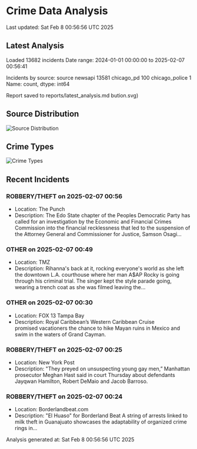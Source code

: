 # Crime Data Analysis
Last updated: Sat Feb  8 00:56:56 UTC 2025

## Latest Analysis

Loaded 13682 incidents
Date range: 2024-01-01 00:00:00 to 2025-02-07 00:56:41

Incidents by source:
source
newsapi           13581
chicago_pd          100
chicago_police        1
Name: count, dtype: int64

Report saved to reports/latest_analysis.md
bution.svg)

## Source Distribution
![Source Distribution](images/source_distribution.svg)

## Crime Types
![Crime Types](images/crime_types.svg)

## Recent Incidents

### ROBBERY/THEFT on 2025-02-07 00:56
- Location: The Punch
- Description: The Edo State chapter of the Peoples Democratic Party has called for an investigation by the Economic and Financial Crimes Commission into the financial recklessness that led to the suspension of the Attorney General and Commissioner for Justice, Samson Osagi…


### OTHER on 2025-02-07 00:49
- Location: TMZ
- Description: Rihanna's back at it, rocking everyone's world as she left the downtown L.A. courthouse where her man A$AP Rocky is going through his criminal trial. The singer kept the style parade going, wearing a trench coat as she was filmed leaving the…


### OTHER on 2025-02-07 00:30
- Location: FOX 13 Tampa Bay
- Description: Royal Caribbean’s Western Caribbean Cruise promised vacationers the chance to hike Mayan ruins in Mexico and swim in the waters of Grand Cayman.


### ROBBERY/THEFT on 2025-02-07 00:25
- Location: New York Post
- Description: "They preyed on unsuspecting young gay men,” Manhattan prosecutor Meghan Hast said in court Thursday about defendants Jayqwan Hamilton, Robert DeMaio and Jacob Barroso.


### ROBBERY/THEFT on 2025-02-07 00:24
- Location: Borderlandbeat.com
- Description: "El Huaso" for Borderland Beat A string of arrests linked to milk theft in Guanajuato showcases the adaptability of organized crime rings in...

Analysis generated at: Sat Feb  8 00:56:56 UTC 2025
